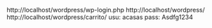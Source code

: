 

http://localhost/wordpress/wp-login.php
http://localhost/wordpress/
http://localhost/wordpress/carrito/
usu: acasas
pass: Asdfg1234
